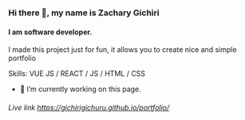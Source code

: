 ### Hi there 👋, my name is Zachary Gichiri
#### I am software developer.

I made this project just for fun, it allows you to create nice and simple portfolio

Skills: VUE JS / REACT / JS / HTML / CSS

- 🔭 I’m currently working on this page. 
###### Live link https://gichirigichuru.github.io/portfolio/



